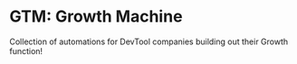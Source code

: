 # GTM: Growth Machine

Collection of automations for DevTool companies building out their Growth function!
